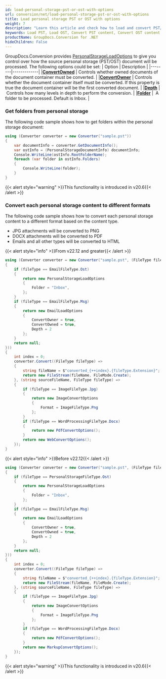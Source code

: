 ```yaml
---
id: load-personal-storage-pst-or-ost-with-options
url: conversion/net/load-personal-storage-pst-or-ost-with-options
title: Load personal storage PST or OST with options
weight: 7
description: "Learn this article and check how to load and convert PST/OST documents with advanced options using GroupDocs.Conversion for .NET API."
keywords: Load PST, Load OST, Convert PST content, Convert OST content
productName: GroupDocs.Conversion for .NET
hideChildren: False
---
```

GroupDocs.Conversion provides [PersonalStorageLoadOptions](https://reference.groupdocs.com/conversion/net/groupdocs.conversion.options.load/personalstorageloadoptions) to give you control over how the source personal storage (PST/OST) document will be processed. The following options could be set:
| Option | Description |
|--------|-------------|
|**[ConvertOwned](https://reference.groupdocs.com/conversion/net/groupdocs.conversion.options.load/personalstorageloadoptions/convertowned)** | Controls whether owned documents of the document container must be converted. |
|**[ConvertOwner](https://reference.groupdocs.com/conversion/net/groupdocs.conversion.options.load/personalstorageloadoptions/convertowner)** | Controls whether the document container itself must be converted. If this property is true the document container will be the first converted document. |
|**[Depth](https://reference.groupdocs.com/conversion/net/groupdocs.conversion.options.load/personalstorageloadoptions/depth)** | Controls how many levels in depth to perform the conversion. |
|**[Folder](https://reference.groupdocs.com/conversion/net/groupdocs.conversion.options.load/personalstorageloadoptions/folder)** |  A folder to be processed. Default is Inbox. |

### Get folders from personal storage

The following code sample shows how to get folders within the personal storage document:

```csharp
using (Converter converter = new Converter("sample.pst"))
{
    var documentInfo = converter.GetDocumentInfo();
    var ostInfo = (PersonalStorageDocumentInfo) documentInfo;
    Console.WriteLine(ostInfo.RootFolderName);
    foreach (var folder in ostInfo.Folders)
    {
        Console.WriteLine(folder);
    }
}
```

{{< alert style="warning" >}}This functionality is introduced in v20.6{{< /alert >}}

### Convert each personal storage content to different formats

The following code sample shows how to convert each personal storage content to a different format based on the content type.  

*   JPG attachments will be converted to PNG
*   DOCX attachments will be converted to PDF
*   Emails and all other types will be converted to HTML

{{< alert style="info" >}}From v22.12 and greater{{< /alert >}}
```csharp
using (Converter converter = new Converter("sample.pst", (FileType fileType) =>
{
    if (fileType == EmailFileType.Ost)
    {
        return new PersonalStorageLoadOptions
        {
            Folder = "Inbox",
        };
    }
    if (fileType == EmailFileType.Msg)
    {
        return new EmailLoadOptions
        {
            ConvertOwner = true,
            ConvertOwned = true,
            Depth = 2
        };
    }
    return null;
}))
{
    int index = 0;
    converter.Convert((FileType fileType) =>
    {
        string fileName = $"converted_{++index}.{fileType.Extension}";
        return new FileStream(fileName, FileMode.Create);
    }, (string sourceFileName, FileType fileType) =>
    {
        if (fileType == ImageFileType.Jpg)
        {
            return new ImageConvertOptions
            {
                Format = ImageFileType.Png
            };
        }
        if (fileType == WordProcessingFileType.Docx)
        {
            return new PdfConvertOptions();
        }
        return new WebConvertOptions();
    });
}
```


{{< alert style="info" >}}Before v22.12{{< /alert >}}
```csharp
using (Converter converter = new Converter("sample.pst", (FileType fileType) =>
{
    if (fileType == PersonalStorageFileType.Ost)
    {
        return new PersonalStorageLoadOptions
        {
            Folder = "Inbox",
        };
    }
    if (fileType == EmailFileType.Msg)
    {
        return new EmailLoadOptions
        {
            ConvertOwner = true,
            ConvertOwned = true,
            Depth = 2
        };
    }
    return null;
}))
{
    int index = 0;
    converter.Convert((FileType fileType) =>
    {
        string fileName = $"converted_{++index}.{fileType.Extension}";
        return new FileStream(fileName, FileMode.Create);
    }, (string sourceFileName, FileType fileType) =>
    {
        if (fileType == ImageFileType.Jpg)
        {
            return new ImageConvertOptions
            {
                Format = ImageFileType.Png
            };
        }
        if (fileType == WordProcessingFileType.Docx)
        {
            return new PdfConvertOptions();
        }
        return new MarkupConvertOptions();
    });
}
```

{{< alert style="warning" >}}This functionality is introduced in v20.6{{< /alert >}}
